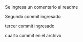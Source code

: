 Se ingresa un comentario al readme

Segundo commit ingresado

tercer commit ingresado

cuarto commit en el archivo